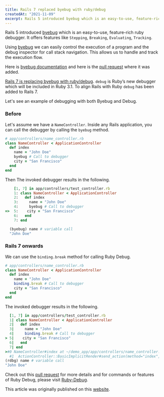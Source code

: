 ```yaml
---
title: Rails 7 replaced byebug with ruby/debug
createdAt: "2021-11-09"
excerpt: Rails 5 introduced byebug which is an easy-to-use, feature-rich ruby debugger. It offers features like Stepping, Breaking, Evaluating, Tracking...
---
```


Rails 5 introduced [byebug](https://github.com/deivid-rodriguez/byebug) which is
an easy-to-use, feature-rich ruby debugger. It offers features like `Stepping`,
`Breaking`, `Evaluating`, `Tracking`.

Using [byebug](https://github.com/deivid-rodriguez/byebug) we can easily control
the execution of a program and the debug inspector for call stack navigation.
This allows us to handle and track the execution flow.

Here is
[byebug documentation](https://guides.rubyonrails.org/debugging_rails_applications.html#debugging-with-the-byebug-gem)
and here is the [pull request](https://github.com/rails/rails/pull/14646) where
it was added.

[Rails 7 is replacing byebug with ruby/debug](https://github.com/rails/rails/pull/43187).
`debug` is Ruby’s new debugger which will be included in Ruby 3.1. To align
Rails with Ruby `debug` has been added to Rails 7.

Let's see an example of debugging with both Byebug and Debug.

### Before

Let's assume we have a `NameController`. Inside any Rails application, you can
call the debugger by calling the `byebug` method.

```ruby
# app/controllers/name_controller.rb
class NameController < ApplicationController
  def index
    name = "John Doe"
    byebug # Call to debugger
    city = "San Francisco"
  end
end
```

Then The invoked debugger results in the following.

```ruby
    [1, 7] in app/controllers/test_controller.rb
    1: class NameController < ApplicationController
    2:   def index
    3:     name = "John Doe"
    4:     byebug # Call to debugger
=>  5:    city = "San Francisco"
    6:   end
    7: end

  (byebug) name # variable call
  "John Doe"
```

### Rails 7 onwards

We can use the `binding.break` method for calling Ruby Debug.

```ruby
# app/controllers/name_controller.rb
class NameController < ApplicationController
  def index
    name = "John Doe"
    binding.break # Call to debugger
    city = "San Francisco"
  end
end
```

The invoked debugger results in the following.

```ruby
  [1, 7] in app/controllers/test_controller.rb
  1| class NameController < ApplicationController
  2|   def index
  3|     name = "John Doe"
  4|     binding.break # Call to debugger
> 5|    city = "San Francisco"
  6|   end
  7| end
>#0 NameController#index at ~/demo_app/app/controllers/name_controller.rb:5
  #1  ActionController::BasicImplicitRender#send_action(method="index", args=[])
(rdbg) name # variable call
"John Doe"
```

Check out this [pull request](https://github.com/rails/rails/pull/43187) for more details and for commands or features of Ruby Debug, please visit [Ruby-Debug](https://github.com/ruby/debug).

This article was originally published on this [website](https://www.bigbinary.com/blog/rails-7-replaced-byebug-with-ruby-debug).
